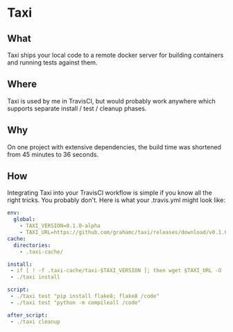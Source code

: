 # Taxi

## What
Taxi ships your local code to a remote docker server for building containers and
running tests against them.

## Where
Taxi is used by me in TravisCI, but would probably work anywhere which supports
separate install / test / cleanup phases.

## Why
On one project with extensive dependencies, the build time was shortened from 45
minutes to 36 seconds.

## How

Integrating Taxi into your TravisCI workflow is simple if you know all the right
tricks. You probably don't. Here is what your .travis.yml might look like:

```yaml
env:
  global:
    - TAXI_VERSION=0.1.0-alpha
    - TAXI_URL=https://github.com/grahamc/taxi/releases/download/v0.1.0-alpha/taxi-0.1.0-alpha.0-prerelease
cache:
  directories:
    - .taxi-cache/

install:
 - if [ ! -f .taxi-cache/taxi-$TAXI_VERSION ]; then wget $TAXI_URL -O .taxi-cache/taxi-$TAXI_VERSION; fi; cp .taxi-cache/taxi-$TAXI_VERSION ./taxi; chmod +x .taxi
 - ./taxi install

script:
 - ./taxi test "pip install flake8; flake8 /code"
 - ./taxi test "python -m compileall /code"

after_script:
 - ./taxi cleanup
```

